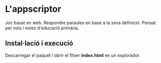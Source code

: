 # L'appscriptor
Joc basat en web. Respondre paraules en base a la seva definició.
Pensat per nois i noies d'educació primària.

## Instal·lació i execució
Descarregar el paquet i obrir el fitxer <b>index.html</b> en un explorador.
